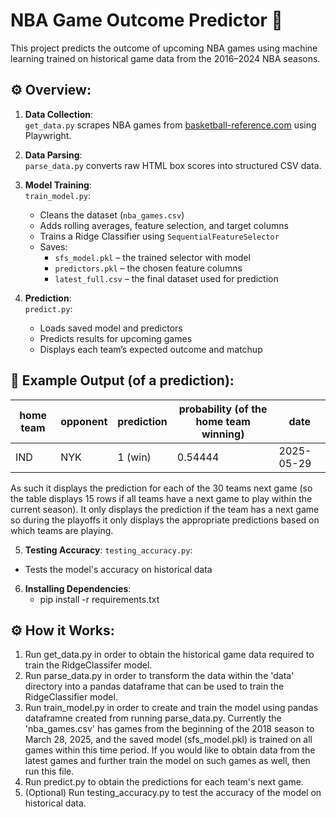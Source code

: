 # NBA Game Outcome Predictor 🏀

This project predicts the outcome of upcoming NBA games using machine learning trained on historical game data from the 2016–2024 NBA seasons.


## ⚙️ Overview:

1. **Data Collection**:  
   `get_data.py` scrapes NBA games from [basketball-reference.com](https://www.basketball-reference.com) using Playwright.

2. **Data Parsing**:  
   `parse_data.py` converts raw HTML box scores into structured CSV data.

3. **Model Training**:  
   `train_model.py`:
   - Cleans the dataset (`nba_games.csv`)
   - Adds rolling averages, feature selection, and target columns
   - Trains a Ridge Classifier using `SequentialFeatureSelector`
   - Saves:
     - `sfs_model.pkl` – the trained selector with model
     - `predictors.pkl` – the chosen feature columns
     - `latest_full.csv` – the final dataset used for prediction

4. **Prediction**:  
   `predict.py`:
   - Loads saved model and predictors
   - Predicts results for upcoming games
   - Displays each team’s expected outcome and matchup

## 🧪 Example Output (of a prediction):

| home team | opponent | prediction | probability (of the home team winning) | date       |
|------|----------|------------|----------------------|------------|
| IND  | NYK      | 1 (win)    |   0.54444                   |2025-05-29 |

As such it displays the prediction for each of the 30 teams next game (so the table displays 15 rows if all teams have a next game to play within the current season). It only displays the prediction if the team has a next game so during the playoffs it only displays the appropriate predictions based on which teams are playing.

5. **Testing Accuracy**:
  `testing_accuracy.py`:
  - Tests the model's accuracy on historical data 

6. **Installing Dependencies**:
   - pip install -r requirements.txt
  

## ⚙️ How it Works:
1. Run get_data.py in order to obtain the historical game data required to train the RidgeClassifer model.
2. Run parse_data.py in order to transform the data within the 'data' directory into a pandas dataframe that can be used to train the RidgeClassifier model.
3. Run train_model.py in order to create and train the model using pandas dataframne created from running parse_data.py. Currently the 'nba_games.csv' has games from the beginning of the 2018 season to March 28, 2025, and the saved model (sfs_model.pkl) is trained on all games within this time period. If you would like to obtain data from the latest games and further train the model on such games as well, then run this file.
4. Run predict.py to obtain the predictions for each team's next game.
5. (Optional) Run testing_accuracy.py to test the accuracy of the model on historical data.
